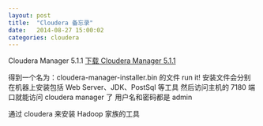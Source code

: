 ```yaml
---
layout: post
title:  "Cloudera 备忘录"
date:   2014-08-27 15:00:02
categories: cloudera
---
```


Cloudera Manager 5.1.1
[下载 Cloudera Manager 5.1.1](http://www.cloudera.com/content/support/en/downloads/cloudera_manager/cm-5-1-1.html)

得到一个名为：cloudera-manager-installer.bin 的文件
run it!
安装文件会分别在机器上安装包括 Web Server、JDK、PostSql 等工具
然后访问主机的 7180 端口就能访问 cloudera manager 了
用户名和密码都是 admin

通过 cloudera 来安装 Hadoop 家族的工具

[jekyll-gh]: https://github.com/jekyll/jekyll
[jekyll]:    http://jekyllrb.com

